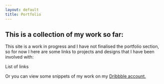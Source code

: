 ```yaml
---
layout: default
title: Portfolio
---
```


## This is a collection of my work so far:

This site is a work in progress and I have not finalised the portfolio section, so for now I here are some links to projects and designs that I have been involved with:

List of links

Or you can view some snippets of my work on my [Dribbble account.][1]

[1]: http://www.dribbble.com/chrisedmo